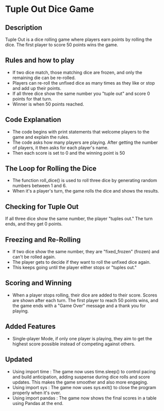 # Tuple Out Dice Game 

## Description

Tuple Out is a dice rolling game where players earn points by rolling the dice. The first player to score 50 points wins the game.

## Rules and how to play

- If two dice match, those matching dice are frozen, and only the remaining die can be re-rolled.
- Players can re-roll the unfixed dice as many times as they like or stop and add up their points.
-  If all three dice show the same number you "tuple out" and score 0 points for that turn.
- Winner is when 50 points reached. 

## Code Explanation 

- The code begins with print statements that welcome players to the game and explain the rules.
- The code asks how many players are playing. After getting the number of players, it then asks for each player's name.
- Then each score is set to 0 and the winning point is 50 

## The Loop for Rolling the Dice
- The function roll_dice() is used to roll three dice by generating random numbers between 1 and 6.
- When it's a player's turn, the game rolls the dice and shows the results.

## Checking for Tuple Out

If all three dice show the same number, the player "tuples out." The turn ends, and they get 0 points.

## Freezing and Re-Rolling

- If two dice show the same number, they are "fixed_frozen" (frozen) and can't be rolled again.
- The player gets to decide if they want to roll the unfixed dice again.
- This keeps going until the player either stops or "tuples out."

## Scoring and Winning

- When a player stops rolling, their dice are added to their score. Scores are shown after each turn. The first player to reach 50 points wins, and the game ends with a "Game Over" message and a thank you for playing.

## Added Features 
- Single-player Mode, if only one player is playing, they aim to get the highest score possible instead of competing against others.

## Updated 
- Using import time : The game now uses time.sleep() to control pacing and build anticipation, adding suspense during dice rolls and score updates. This makes the game smoother and also more engaging.
- Using import sys : The game now uses sys.exit() to close the program properly when it's over.
- Using import pandas : The game now shows the final scores in a table using Pandas at the end.

